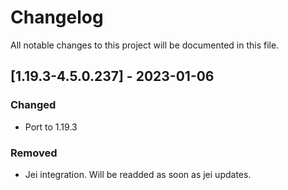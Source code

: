 # Changelog
All notable changes to this project will be documented in this file.

## [1.19.3-4.5.0.237] - 2023-01-06
### Changed
 - Port to 1.19.3
 
### Removed
 - Jei integration. Will be readded as soon as jei updates.